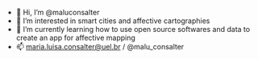 - 👋 Hi, I’m @maluconsalter
- 👀 I’m interested in smart cities and affective cartographies
- 🌱 I’m currently learning how to use open source softwares and data to create an app for affective mapping
- 📫 maria.luisa.consalter@uel.br / @malu_consalter


<!---
maluconsalter/maluconsalter is a ✨ special ✨ repository because its `README.md` (this file) appears on your GitHub profile.
You can click the Preview link to take a look at your changes.
--->
